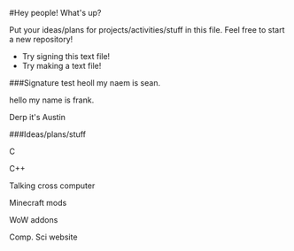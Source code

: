 #Hey people!
What's up?

Put your ideas/plans for projects/activities/stuff in this file. Feel free to start a new repository!

- Try signing this text file!
- Try making a text file!

###Signature test
heoll my naem is sean.

hello my name is frank.

Derp it's Austin

###Ideas/plans/stuff

C

C++

Talking cross computer

Minecraft mods

WoW addons

Comp. Sci website
